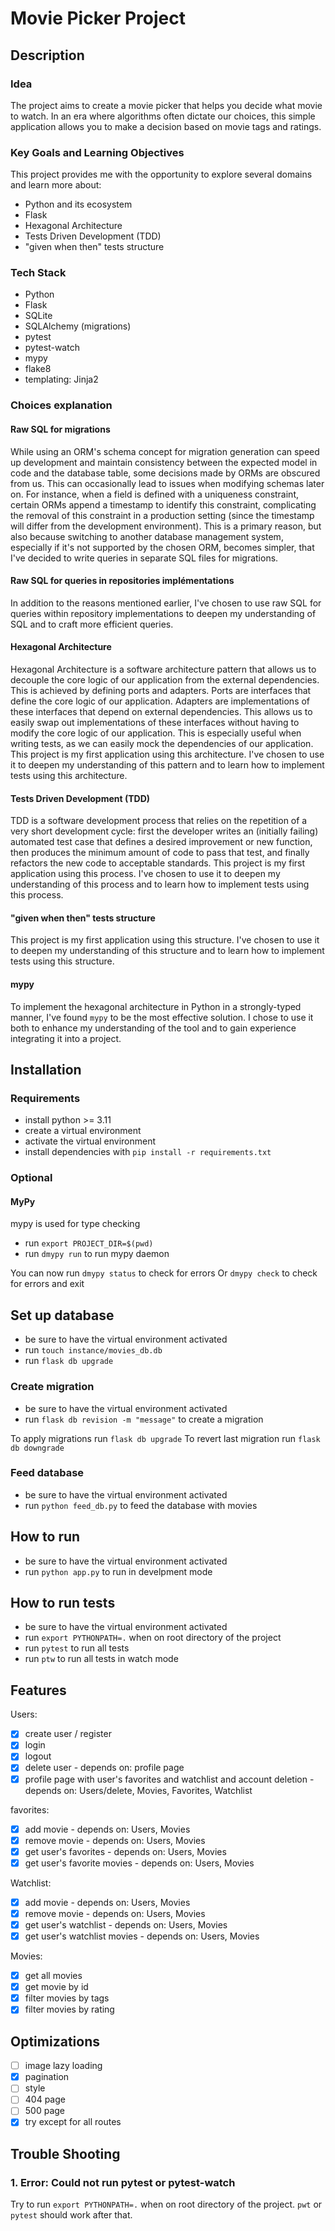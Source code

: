 # Movie Picker Project

## Description

### Idea

The project aims to create a movie picker that helps you decide what movie to watch. In an era where algorithms often dictate our choices, this simple application allows you to make a decision based on movie tags and ratings.

### Key Goals and Learning Objectives

This project provides me with the opportunity to explore several domains and learn more about:

- Python and its ecosystem
- Flask
- Hexagonal Architecture
- Tests Driven Development (TDD)
- "given when then" tests structure

### Tech Stack

- Python
- Flask
- SQLite
- SQLAlchemy (migrations)
- pytest
- pytest-watch
- mypy
- flake8
- templating: Jinja2

### Choices explanation

#### Raw SQL for migrations

While using an ORM's schema concept for migration generation can speed up development and maintain consistency between the expected model in code and the database table, some decisions made by ORMs are obscured from us. This can occasionally lead to issues when modifying schemas later on. For instance, when a field is defined with a uniqueness constraint, certain ORMs append a timestamp to identify this constraint, complicating the removal of this constraint in a production setting (since the timestamp will differ from the development environment). This is a primary reason, but also because switching to another database management system, especially if it's not supported by the chosen ORM, becomes simpler, that I've decided to write queries in separate SQL files for migrations.

#### Raw SQL for queries in repositories implémentations

In addition to the reasons mentioned earlier, I've chosen to use raw SQL for queries within repository implementations to deepen my understanding of SQL and to craft more efficient queries.

#### Hexagonal Architecture

Hexagonal Architecture is a software architecture pattern that allows us to decouple the core logic of our application from the external dependencies. This is achieved by defining ports and adapters. Ports are interfaces that define the core logic of our application. Adapters are implementations of these interfaces that depend on external dependencies. This allows us to easily swap out implementations of these interfaces without having to modify the core logic of our application. This is especially useful when writing tests, as we can easily mock the dependencies of our application.
This project is my first application using this architecture. I've chosen to use it to deepen my understanding of this pattern and to learn how to implement tests using this architecture.

#### Tests Driven Development (TDD)

TDD is a software development process that relies on the repetition of a very short development cycle: first the developer writes an (initially failing) automated test case that defines a desired improvement or new function, then produces the minimum amount of code to pass that test, and finally refactors the new code to acceptable standards. This project is my first application using this process. I've chosen to use it to deepen my understanding of this process and to learn how to implement tests using this process.

#### "given when then" tests structure

This project is my first application using this structure. I've chosen to use it to deepen my understanding of this structure and to learn how to implement tests using this structure.

#### mypy

To implement the hexagonal architecture in Python in a strongly-typed manner, I've found `mypy` to be the most effective solution. I chose to use it both to enhance my understanding of the tool and to gain experience integrating it into a project.

## Installation

### Requirements

- install python >= 3.11
- create a virtual environment
- activate the virtual environment
- install dependencies with `pip install -r requirements.txt`

### Optional

#### MyPy

mypy is used for type checking

- run `export PROJECT_DIR=$(pwd)`
- run `dmypy run` to run mypy daemon

You can now run `dmypy status` to check for errors
Or `dmypy check` to check for errors and exit

## Set up database

- be sure to have the virtual environment activated
- run `touch instance/movies_db.db`
- run `flask db upgrade`

### Create migration

- be sure to have the virtual environment activated
- run `flask db revision -m "message"` to create a migration

To apply migrations run `flask db upgrade`
To revert last migration run `flask db downgrade`

### Feed database

- be sure to have the virtual environment activated
- run `python feed_db.py` to feed the database with movies

## How to run

- be sure to have the virtual environment activated
- run `python app.py` to run in develpment mode

## How to run tests

- be sure to have the virtual environment activated
- run `export PYTHONPATH=.` when on root directory of the project
- run `pytest` to run all tests
- run `ptw` to run all tests in watch mode

## Features

Users:

- [X] create user / register
- [X] login
- [X] logout
- [X] delete user - depends on: profile page
- [X] profile page with user's favorites and watchlist and account deletion - depends on: Users/delete, Movies, Favorites, Watchlist

favorites:

- [X] add movie - depends on: Users, Movies
- [X] remove movie - depends on: Users, Movies
- [X] get user's favorites - depends on: Users, Movies
- [X] get user's favorite movies - depends on: Users, Movies

Watchlist:

- [X] add movie - depends on: Users, Movies
- [X] remove movie - depends on: Users, Movies
- [X] get user's watchlist - depends on: Users, Movies
- [X] get user's watchlist movies - depends on: Users, Movies

Movies:

- [X] get all movies
- [X] get movie by id
- [X] filter movies by tags
- [X] filter movies by rating

## Optimizations

- [ ] image lazy loading
- [X] pagination
- [ ] style
- [ ] 404 page
- [ ] 500 page
- [X] try except for all routes

## Trouble Shooting

### 1. Error: Could not run pytest or pytest-watch

Try to run `export PYTHONPATH=.` when on root directory of the project. `pwt` or `pytest` should work after that.
